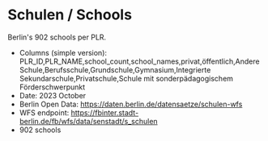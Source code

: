 # Schulen / Schools

Berlin's 902 schools per PLR.

- Columns (simple version): PLR_ID,PLR_NAME,school_count,school_names,privat,öffentlich,Andere Schule,Berufsschule,Grundschule,Gymnasium,Integrierte Sekundarschule,Privatschule,Schule mit sonderpädagogischem Förderschwerpunkt
- Date: 2023 October
- Berlin Open Data: https://daten.berlin.de/datensaetze/schulen-wfs
- WFS endpoint: https://fbinter.stadt-berlin.de/fb/wfs/data/senstadt/s_schulen
- 902 schools